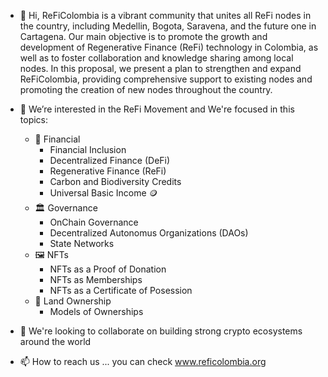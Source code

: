 <!---
adminreficolombia/adminreficolombia is a ✨ special ✨ repository because its `README.md` (this file) appears on your GitHub profile.
You can click the Preview link to take a look at your changes. :) :)
--->

- 👋 Hi, ReFiColombia is a vibrant community that unites all ReFi nodes in the country, including Medellin, Bogota, Saravena, and the future one in Cartagena. Our main objective is to promote the growth and development of Regenerative Finance (ReFi) technology in Colombia, as well as to foster collaboration and knowledge sharing among local nodes. In this proposal, we present a plan to strengthen and expand ReFiColombia, providing comprehensive support to existing nodes and promoting the creation of new nodes throughout the country.

- 👀 We’re interested in the ReFi Movement and We're focused in this topics:
    - 🏦 Financial
        - Financial Inclusion
        - Decentralized Finance (DeFi)
        - Regenerative Finance (ReFi)
        - Carbon and Biodiversity Credits
        - Universal Basic Income 🪙
    - 🏛 Governance
        - OnChain Governance
        - Decentralized Autonomus Organizations (DAOs)
        - State Networks
    - 🖼️ NFTs
        - NFTs as a Proof of Donation
        - NFTs as Memberships
        - NFTs as a Certificate of Posession
   - 🌳 Land Ownership
        - Models of Ownerships
  
- 💞️ We're looking to collaborate on building strong crypto ecosystems around the world
- 📫 How to reach us ... you can check www.reficolombia.org


<!---
adminreficolombia/adminreficolombia is a ✨ special ✨ repository because its `README.md` (this file) appears on your GitHub profile.
You can click the Preview link to take a look at your changes.
--->
